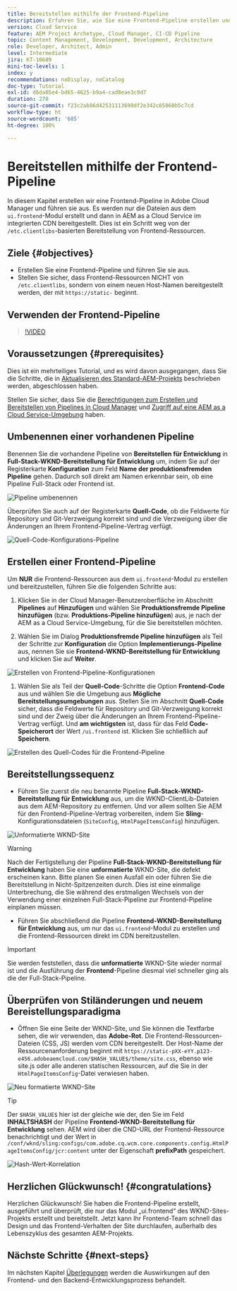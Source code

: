 ```yaml
---
title: Bereitstellen mithilfe der Frontend-Pipeline
description: Erfahren Sie, wie Sie eine Frontend-Pipeline erstellen und ausführen, die Frontend-Ressourcen erstellt und sie in AEM as a Cloud Service für das integrierte CDN bereitstellt.
version: Cloud Service
feature: AEM Project Archetype, Cloud Manager, CI-CD Pipeline
topic: Content Management, Development, Development, Architecture
role: Developer, Architect, Admin
level: Intermediate
jira: KT-10689
mini-toc-levels: 1
index: y
recommendations: noDisplay, noCatalog
doc-type: Tutorial
exl-id: d6da05e4-bd65-4625-b9a4-cad8eae3c9d7
duration: 270
source-git-commit: f23c2ab86d42531113690df2e342c65060b5c7cd
workflow-type: ht
source-wordcount: '685'
ht-degree: 100%

---
```


# Bereitstellen mithilfe der Frontend-Pipeline

In diesem Kapitel erstellen wir eine Frontend-Pipeline in Adobe Cloud Manager und führen sie aus. Es werden nur die Dateien aus dem `ui.frontend`-Modul erstellt und dann in AEM as a Cloud Service im integrierten CDN bereitgestellt. Dies ist ein Schritt weg von der `/etc.clientlibs`-basierten Bereitstellung von Frontend-Ressourcen.


## Ziele {#objectives}

* Erstellen Sie eine Frontend-Pipeline und führen Sie sie aus.
* Stellen Sie sicher, dass Frontend-Ressourcen NICHT von `/etc.clientlibs`, sondern von einem neuen Host-Namen bereitgestellt werden, der mit `https://static-` beginnt.

## Verwenden der Frontend-Pipeline

>[!VIDEO](https://video.tv.adobe.com/v/3409420?quality=12&learn=on)

## Voraussetzungen {#prerequisites}

Dies ist ein mehrteiliges Tutorial, und es wird davon ausgegangen, dass Sie die Schritte, die in [Aktualisieren des Standard-AEM-Projekts](./update-project.md) beschrieben werden, abgeschlossen haben.

Stellen Sie sicher, dass Sie die [Berechtigungen zum Erstellen und Bereitstellen von Pipelines in Cloud Manager](https://experienceleague.adobe.com/docs/experience-manager-cloud-manager/content/requirements/users-and-roles.html?lang=de#role-definitions) und [Zugriff auf eine AEM as a Cloud Service-Umgebung](https://experienceleague.adobe.com/docs/experience-manager-cloud-service/content/implementing/using-cloud-manager/manage-environments.html?lang=de) haben.

## Umbenennen einer vorhandenen Pipeline

Benennen Sie die vorhandene Pipeline von __Bereitstellen für Entwicklung__ in __Full-Stack-WKND-Bereitstellung für Entwicklung__ um, indem Sie auf der Registerkarte __Konfiguration__ zum Feld __Name der produktionsfremden Pipeline__ gehen. Dadurch soll direkt am Namen erkennbar sein, ob eine Pipeline Full-Stack oder Frontend ist.

![Pipeline umbenennen](assets/fullstack-wknd-deploy-dev-pipeline.png)


Überprüfen Sie auch auf der Registerkarte __Quell-Code__, ob die Feldwerte für Repository und Git-Verzweigung korrekt sind und die Verzweigung über die Änderungen an Ihrem Frontend-Pipeline-Vertrag verfügt.

![Quell-Code-Konfigurations-Pipeline](assets/fullstack-wknd-source-code-config.png)


## Erstellen einer Frontend-Pipeline

Um __NUR__ die Frontend-Ressourcen aus dem `ui.frontend`-Modul zu erstellen und bereitzustellen, führen Sie die folgenden Schritte aus:

1. Klicken Sie in der Cloud Manager-Benutzeroberfläche im Abschnitt __Pipelines__ auf __Hinzufügen__ und wählen Sie __Produktionsfremde Pipeline hinzufügen__ (bzw. __Produktions-Pipeline hinzufügen__) aus, je nach der AEM as a Cloud Service-Umgebung, für die Sie bereitstellen möchten.

1. Wählen Sie im Dialog __Produktionsfremde Pipeline hinzufügen__ als Teil der Schritte zur __Konfiguration__ die Option __Implementierungs-Pipeline__ aus, nennen Sie sie __Frontend-WKND-Bereitstellung für Entwicklung__ und klicken Sie auf __Weiter__.

![Erstellen von Frontend-Pipeline-Konfigurationen](assets/create-frontend-pipeline-configs.png)

1. Wählen Sie als Teil der __Quell-Code__-Schritte die Option __Frontend-Code__ aus und wählen Sie die Umgebung aus __Mögliche Bereitstellungsumgebungen__ aus. Stellen Sie im Abschnitt __Quell-Code__ sicher, dass die Feldwerte für Repository und Git-Verzweigung korrekt sind und der Zweig über die Änderungen an Ihrem Frontend-Pipeline-Vertrag verfügt.
Und __am wichtigsten__ ist, dass für das Feld __Code-Speicherort__ der Wert `/ui.frontend` ist. Klicken Sie schließlich auf __Speichern__.

![Erstellen des Quell-Codes für die Frontend-Pipeline](assets/create-frontend-pipeline-source-code.png)


## Bereitstellungssequenz

* Führen Sie zuerst die neu benannte Pipeline __Full-Stack-WKND-Bereitstellung für Entwicklung__ aus, um die WKND-ClientLib-Dateien aus dem AEM-Repository zu entfernen. Und vor allem sollten Sie AEM für den Frontend-Pipeline-Vertrag vorbereiten, indem Sie __Sling__-Konfigurationsdateien (`SiteConfig`, `HtmlPageItemsConfig`) hinzufügen.

![Unformatierte WKND-Site](assets/unstyled-wknd-site.png)

>[!WARNING]
>
>Nach der Fertigstellung der Pipeline __Full-Stack-WKND-Bereitstellung für Entwicklung__ haben Sie eine __unformatierte__ WKND-Site, die defekt erscheinen kann. Bitte planen Sie einen Ausfall ein oder führen Sie die Bereitstellung in Nicht-Spitzenzeiten durch. Dies ist eine einmalige Unterbrechung, die Sie während des erstmaligen Wechsels von der Verwendung einer einzelnen Full-Stack-Pipeline zur Frontend-Pipeline einplanen müssen.


* Führen Sie abschließend die Pipeline __Frontend-WKND-Bereitstellung für Entwicklung__ aus, um nur das `ui.frontend`-Modul zu erstellen und die Frontend-Ressourcen direkt im CDN bereitzustellen.

>[!IMPORTANT]
>
>Sie werden feststellen, dass die __unformatierte__ WKND-Site wieder normal ist und die Ausführung der __Frontend__-Pipeline diesmal viel schneller ging als die der Full-Stack-Pipeline.

## Überprüfen von Stiländerungen und neuem Bereistellungsparadigma

* Öffnen Sie eine Seite der WKND-Site, und Sie können die Textfarbe sehen, die wir verwenden, das __Adobe-Rot__. Die Frontend-Ressourcen-Dateien (CSS, JS) werden vom CDN bereitgestellt. Der Host-Name der Ressourcenanforderung beginnt mit `https://static-pXX-eYY.p123-e456.adobeaemcloud.com/$HASH_VALUE$/theme/site.css`, ebenso wie site.js oder alle anderen statischen Ressourcen, auf die Sie in der `HtmlPageItemsConfig`-Datei verwiesen haben.


![Neu formatierte WKND-Site](assets/newly-styled-wknd-site.png)



>[!TIP]
>
>Der `$HASH_VALUE$` hier ist der gleiche wie der, den Sie im Feld __INHALTSHASH__ der Pipeline __Frontend-WKND-Bereitstellung für Entwicklung__ sehen. AEM wird über die CND-URL der Frontend-Ressource benachrichtigt und der Wert in `/conf/wknd/sling:configs/com.adobe.cq.wcm.core.components.config.HtmlPageItemsConfig/jcr:content` unter der Eigenschaft __prefixPath__ gespeichert.


![Hash-Wert-Korrelation](assets/hash-value-correlartion.png)



## Herzlichen Glückwunsch! {#congratulations}

Herzlichen Glückwunsch! Sie haben die Frontend-Pipeline erstellt, ausgeführt und überprüft, die nur das Modul „ui.frontend“ des WKND-Sites-Projekts erstellt und bereitstellt. Jetzt kann Ihr Frontend-Team schnell das Design und das Frontend-Verhalten der Site durchlaufen, außerhalb des Lebenszyklus des gesamten AEM-Projekts.

## Nächste Schritte {#next-steps}

Im nächsten Kapitel [Überlegungen](considerations.md) werden die Auswirkungen auf den Frontend- und den Backend-Entwicklungsprozess behandelt.
